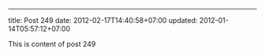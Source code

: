 ---
title: Post 249
date: 2012-02-17T14:40:58+07:00
updated: 2012-01-14T05:57:12+07:00

This is content of post 249